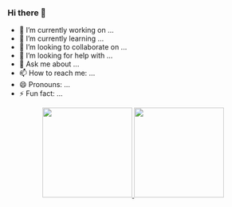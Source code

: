 ### Hi there 👋

- 🔭 I’m currently working on ...
- 🌱 I’m currently learning ...
- 👯 I’m looking to collaborate on ...
- 🤔 I’m looking for help with ...
- 💬 Ask me about ...
- 📫 How to reach me: ...
- 😄 Pronouns: ...
- ⚡ Fun fact: ...

<div align="center">
  <a href="https://github.com/brunobelaguarda">
  <img height="180em" src="https://github-readme-stats.vercel.app/api?username=brunobelaguarda&show_icons=true&theme=dark&include_all_commits=true&count_private=true"/>
  <img height="180em" src="https://github-readme-stats.vercel.app/api/top-langs/?username=brunobelaguarda&layout=compact&langs_count=7&theme=dark"/>
</div>

  <i class="devicon-kotlin-plain-wordmark colored"></i>
